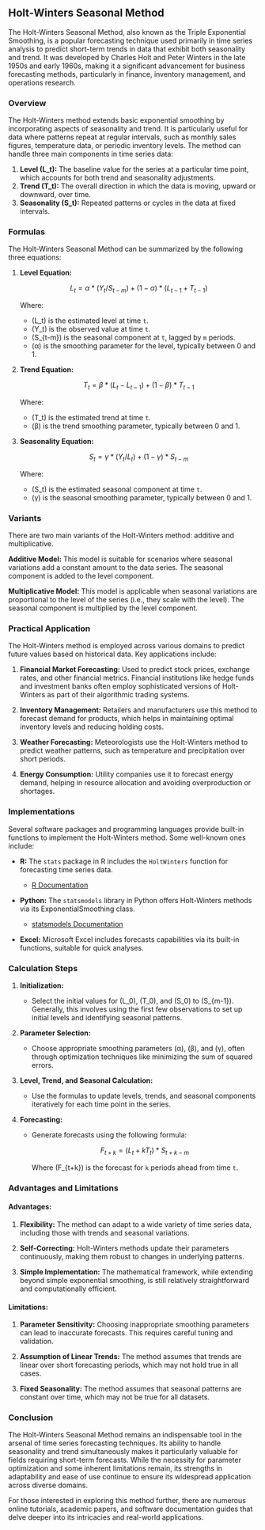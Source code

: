 ## Holt-Winters Seasonal Method

The Holt-Winters Seasonal Method, also known as the Triple Exponential Smoothing, is a popular forecasting technique used primarily in time series analysis to predict short-term trends in data that exhibit both seasonality and trend. It was developed by Charles Holt and Peter Winters in the late 1950s and early 1960s, making it a significant advancement for business forecasting methods, particularly in finance, inventory management, and operations research.

### Overview

The Holt-Winters method extends basic exponential smoothing by incorporating aspects of seasonality and trend. It is particularly useful for data where patterns repeat at regular intervals, such as monthly sales figures, temperature data, or periodic inventory levels. The method can handle three main components in time series data:

1. **Level (L_t):** The baseline value for the series at a particular time point, which accounts for both trend and seasonality adjustments.
2. **Trend (T_t):** The overall direction in which the data is moving, upward or downward, over time.
3. **Seasonality (S_t):** Repeated patterns or cycles in the data at fixed intervals.

### Formulas

The Holt-Winters Seasonal Method can be summarized by the following three equations:

1. **Level Equation:**
   ```math
   L_t = α * (Y_t / S_{t-m}) + (1 - α) * (L_{t-1} + T_{t-1})
   ```
   Where:
   - \(L_t\) is the estimated level at time `t`.
   - \(Y_t\) is the observed value at time `t`.
   - \(S_{t-m}\) is the seasonal component at `t`, lagged by `m` periods.
   - \(α\) is the smoothing parameter for the level, typically between 0 and 1.

2. **Trend Equation:**
   ```math
   T_t = β * (L_t - L_{t-1}) + (1 - β) * T_{t-1}
   ```
   Where:
   - \(T_t\) is the estimated trend at time `t`.
   - \(β\) is the trend smoothing parameter, typically between 0 and 1.

3. **Seasonality Equation:**
   ```math
   S_t = γ * (Y_t / L_t) + (1 - γ) * S_{t-m}
   ```
   Where:
   - \(S_t\) is the estimated seasonal component at time `t`.
   - \(γ\) is the seasonal smoothing parameter, typically between 0 and 1.

### Variants

There are two main variants of the Holt-Winters method: additive and multiplicative. 

**Additive Model:**
This model is suitable for scenarios where seasonal variations add a constant amount to the data series. The seasonal component is added to the level component.

**Multiplicative Model:**
This model is applicable when seasonal variations are proportional to the level of the series (i.e., they scale with the level). The seasonal component is multiplied by the level component.

### Practical Application

The Holt-Winters method is employed across various domains to predict future values based on historical data. Key applications include:

1. **Financial Market Forecasting:**
   Used to predict stock prices, exchange rates, and other financial metrics. Financial institutions like hedge funds and investment banks often employ sophisticated versions of Holt-Winters as part of their algorithmic trading systems.

2. **Inventory Management:**
   Retailers and manufacturers use this method to forecast demand for products, which helps in maintaining optimal inventory levels and reducing holding costs.

3. **Weather Forecasting:**
   Meteorologists use the Holt-Winters method to predict weather patterns, such as temperature and precipitation over short periods.

4. **Energy Consumption:**
   Utility companies use it to forecast energy demand, helping in resource allocation and avoiding overproduction or shortages.

### Implementations

Several software packages and programming languages provide built-in functions to implement the Holt-Winters method. Some well-known ones include:

- **R:** The `stats` package in R includes the `HoltWinters` function for forecasting time series data.
  - [R Documentation](https://stat.ethz.ch/R-manual/R-devel/library/stats/html/HoltWinters.html)

- **Python:** The `statsmodels` library in Python offers Holt-Winters methods via its ExponentialSmoothing class.
  - [statsmodels Documentation](https://www.statsmodels.org/stable/generated/statsmodels.tsa.holtwinters.ExponentialSmoothing.html)

- **Excel:** Microsoft Excel includes forecasts capabilities via its built-in functions, suitable for quick analyses.

### Calculation Steps

1. **Initialization:**
   - Select the initial values for \(L_0\), \(T_0\), and \(S_0\) to \(S_{m-1}\). Generally, this involves using the first few observations to set up initial levels and identifying seasonal patterns.

2. **Parameter Selection:**
   - Choose appropriate smoothing parameters \(α\), \(β\), and \(γ\), often through optimization techniques like minimizing the sum of squared errors.

3. **Level, Trend, and Seasonal Calculation:**
   - Use the formulas to update levels, trends, and seasonal components iteratively for each time point in the series.

4. **Forecasting:**
   - Generate forecasts using the following formula:
     ```math
     F_{t+k} = (L_t + kT_t) * S_{t+k-m}
     ```
     Where \(F_{t+k}\) is the forecast for `k` periods ahead from time `t`.

### Advantages and Limitations

#### Advantages:
1. **Flexibility:**
   The method can adapt to a wide variety of time series data, including those with trends and seasonal variations.

2. **Self-Correcting:**
   Holt-Winters methods update their parameters continuously, making them robust to changes in underlying patterns.

3. **Simple Implementation:**
   The mathematical framework, while extending beyond simple exponential smoothing, is still relatively straightforward and computationally efficient.

#### Limitations:
1. **Parameter Sensitivity:**
   Choosing inappropriate smoothing parameters can lead to inaccurate forecasts. This requires careful tuning and validation.

2. **Assumption of Linear Trends:**
   The method assumes that trends are linear over short forecasting periods, which may not hold true in all cases.

3. **Fixed Seasonality:**
   The method assumes that seasonal patterns are constant over time, which may not be true for all datasets.

### Conclusion

The Holt-Winters Seasonal Method remains an indispensable tool in the arsenal of time series forecasting techniques. Its ability to handle seasonality and trend simultaneously makes it particularly valuable for fields requiring short-term forecasts. While the necessity for parameter optimization and some inherent limitations remain, its strengths in adaptability and ease of use continue to ensure its widespread application across diverse domains.

For those interested in exploring this method further, there are numerous online tutorials, academic papers, and software documentation guides that delve deeper into its intricacies and real-world applications.
